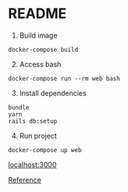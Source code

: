 # README

1. Build image
```
docker-compose build
```

2. Access bash
```
docker-compose run --rm web bash
```

3. Install dependencies
```
bundle
yarn
rails db:setup
```

4. Run project
```
docker-compose up web
```

[localhost:3000](localhost:3000)

[Reference](https://iridakos.com/tutorials/2019/04/04/creating-chat-application-rails-websockets.html)
